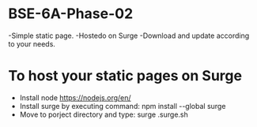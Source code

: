 # BSE-6A-Phase-02
-Simple static page.
-Hostedo on Surge
-Download and update according to your needs.

# To host your static pages on Surge
- Install node https://nodejs.org/en/
- Install surge by executing command: npm install --global surge
- Move to porject directory and type: surge <project-directory-path> <website-name>.surge.sh


